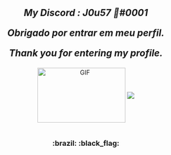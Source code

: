 <h2 align="center">
  
  <em>My Discord : J0u57 🦈#0001</em>
  
  <em>Obrigado por entrar em meu perfil.</em>
  
  <em>Thank you for entering my profile.</em>
  
</h2>

<p align="center">
  <img align="center" alt="GIF" height="125" width="200" src="https://cdn.discordapp.com/attachments/782782160431480862/782784213690220554/matth2.gif" />
  
  <img align="center" src="https://github-readme-stats.vercel.app/api?username=J0u57&show_icons=true&include_all_commits=true&show_icons=true&theme=tokyonight"/>
  
</p>

<p align="center">
    <img src="" />
</p>

<h3 align="center">:brazil: :black_flag:<h3>
